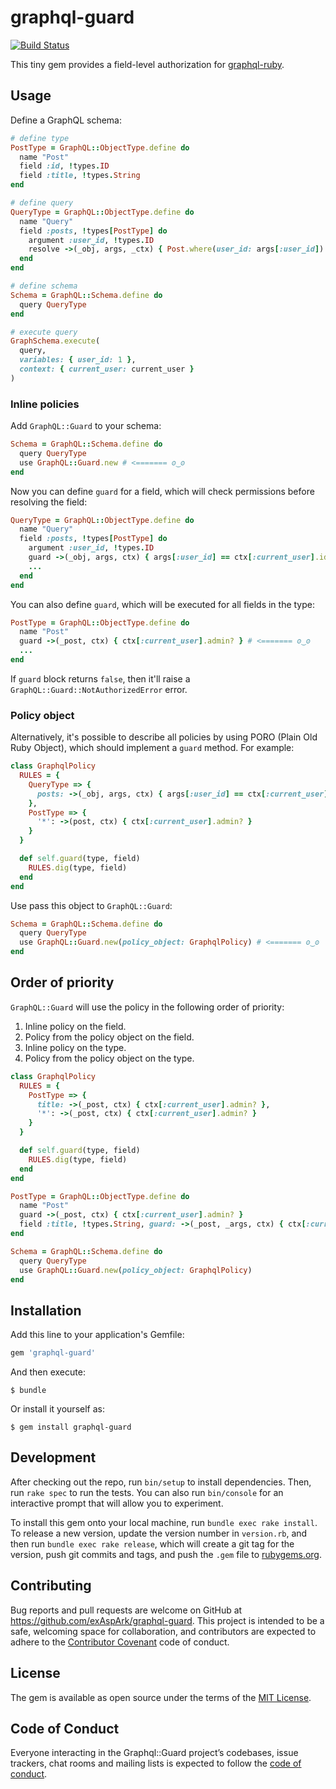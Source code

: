 # graphql-guard

[![Build Status](https://travis-ci.org/exAspArk/graphql-guard.svg?branch=master)](https://travis-ci.org/exAspArk/graphql-guard)

This tiny gem provides a field-level authorization for [graphql-ruby](https://github.com/rmosolgo/graphql-ruby).

## Usage

Define a GraphQL schema:

```ruby
# define type
PostType = GraphQL::ObjectType.define do
  name "Post"
  field :id, !types.ID
  field :title, !types.String
end

# define query
QueryType = GraphQL::ObjectType.define do
  name "Query"
  field :posts, !types[PostType] do
    argument :user_id, !types.ID
    resolve ->(_obj, args, _ctx) { Post.where(user_id: args[:user_id]) }
  end
end

# define schema
Schema = GraphQL::Schema.define do
  query QueryType
end

# execute query
GraphSchema.execute(
  query,
  variables: { user_id: 1 },
  context: { current_user: current_user }
)
```

### Inline policies

Add `GraphQL::Guard` to your schema:

```ruby
Schema = GraphQL::Schema.define do
  query QueryType
  use GraphQL::Guard.new # <======= ʘ‿ʘ
end
```

Now you can define `guard` for a field, which will check permissions before resolving the field:

```ruby
QueryType = GraphQL::ObjectType.define do
  name "Query"
  field :posts, !types[PostType] do
    argument :user_id, !types.ID
    guard ->(_obj, args, ctx) { args[:user_id] == ctx[:current_user].id } # <======= ʘ‿ʘ
    ...
  end
end
```

You can also define `guard`, which will be executed for all fields in the type:

```ruby
PostType = GraphQL::ObjectType.define do
  name "Post"
  guard ->(_post, ctx) { ctx[:current_user].admin? } # <======= ʘ‿ʘ
  ...
end
```

If `guard` block returns `false`, then it'll raise a `GraphQL::Guard::NotAuthorizedError` error.

### Policy object

Alternatively, it's possible to describe all policies by using PORO (Plain Old Ruby Object), which should implement a `guard` method. For example:

```ruby
class GraphqlPolicy
  RULES = {
    QueryType => {
      posts: ->(_obj, args, ctx) { args[:user_id] == ctx[:current_user].id }
    },
    PostType => {
      '*': ->(post, ctx) { ctx[:current_user].admin? }
    }
  }

  def self.guard(type, field)
    RULES.dig(type, field)
  end
end
```

Use pass this object to `GraphQL::Guard`:

```ruby
Schema = GraphQL::Schema.define do
  query QueryType
  use GraphQL::Guard.new(policy_object: GraphqlPolicy) # <======= ʘ‿ʘ
end
```

## Order of priority

`GraphQL::Guard` will use the policy in the following order of priority:

1. Inline policy on the field.
2. Policy from the policy object on the field.
3. Inline policy on the type.
2. Policy from the policy object on the type.

```ruby
class GraphqlPolicy
  RULES = {
    PostType => {
      title: ->(_post, ctx) { ctx[:current_user].admin? },                                # <======= 2
      '*': ->(_post, ctx) { ctx[:current_user].admin? }                                   # <======= 4
    }
  }

  def self.guard(type, field)
    RULES.dig(type, field)
  end
end

PostType = GraphQL::ObjectType.define do
  name "Post"
  guard ->(_post, ctx) { ctx[:current_user].admin? }                                      # <======= 3
  field :title, !types.String, guard: ->(_post, _args, ctx) { ctx[:current_user].admin? } # <======= 1
end

Schema = GraphQL::Schema.define do
  query QueryType
  use GraphQL::Guard.new(policy_object: GraphqlPolicy)
end
```

## Installation

Add this line to your application's Gemfile:

```ruby
gem 'graphql-guard'
```

And then execute:

    $ bundle

Or install it yourself as:

    $ gem install graphql-guard

## Development

After checking out the repo, run `bin/setup` to install dependencies. Then, run `rake spec` to run the tests. You can also run `bin/console` for an interactive prompt that will allow you to experiment.

To install this gem onto your local machine, run `bundle exec rake install`. To release a new version, update the version number in `version.rb`, and then run `bundle exec rake release`, which will create a git tag for the version, push git commits and tags, and push the `.gem` file to [rubygems.org](https://rubygems.org).

## Contributing

Bug reports and pull requests are welcome on GitHub at https://github.com/exAspArk/graphql-guard. This project is intended to be a safe, welcoming space for collaboration, and contributors are expected to adhere to the [Contributor Covenant](http://contributor-covenant.org) code of conduct.

## License

The gem is available as open source under the terms of the [MIT License](http://opensource.org/licenses/MIT).

## Code of Conduct

Everyone interacting in the Graphql::Guard project’s codebases, issue trackers, chat rooms and mailing lists is expected to follow the [code of conduct](https://github.com/exAspArk/graphql-guard/blob/master/CODE_OF_CONDUCT.md).
